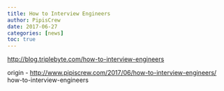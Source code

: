```yaml
---
title: How to Interview Engineers
author: PipisCrew
date: 2017-06-27
categories: [news]
toc: true
---
```


http://blog.triplebyte.com/how-to-interview-engineers

origin - http://www.pipiscrew.com/2017/06/how-to-interview-engineers/ how-to-interview-engineers